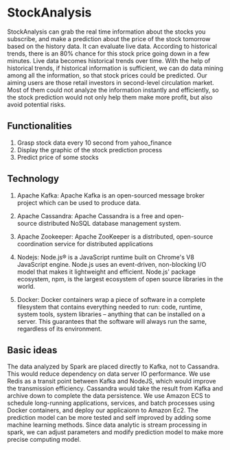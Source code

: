 # StockAnalysis
StockAnalysis can grab the real time information about the stocks you subscribe, and make a prediction about the price of the stock tomorrow based on the history data. It can evaluate live data. According to historical trends, there is an 80% chance for this stock price going down in a few minutes. Live data becomes historical trends over time. With the help of historical trends, if historical information is sufficient, we can do data mining among all the information, so that stock prices could be predicted.
Our aiming users are those retail investors in second-level circulation market. Most of them could not analyze the information instantly and efficiently, so the stock prediction would not only help them make more profit, but also avoid potential risks. 

## Functionalities
1. Grasp stock data every 10 second from yahoo_finance
2. Display the graphic of the stock prediction process 
3. Predict price of some stocks

## Technology
1. Apache Kafka:
Apache Kafka is an open-sourced message broker project which can be used to produce data.

2. Apache Cassandra:
Apache Cassandra is a free and open-source distributed NoSQL database management system. 

3. Apache Zookeeper:
Apache ZooKeeper is a distributed, open-source coordination service for distributed applications 

4. Nodejs:
Node.js® is a JavaScript runtime built on Chrome's V8 JavaScript engine. Node.js uses an event-driven, non-blocking I/O model that makes it lightweight and efficient. Node.js' package ecosystem, npm, is the largest ecosystem of open source libraries in the world.

5. Docker:
Docker containers wrap a piece of software in a complete filesystem that contains everything needed to run: code, runtime, system tools, system libraries – anything that can be installed on a server. This guarantees that the software will always run the same, regardless of its environment.

## Basic ideas
The data analyzed by Spark are placed directly to Kafka, not to Cassandra. This would reduce dependency on data server IO performance. We use Redis as a transit point between Kafka and NodeJS, which would improve the transmission efficiency. Cassandra would take the result from Kafka and archive down to complete the data persistence.
We use Amazon ECS to schedule long-running applications, services, and batch processes using Docker containers, and deploy our applicaionn to Amazon Ec2.
The prediction model can be more tested and self improved by adding some machine learning methods. Since data analytic is stream processing in spark, we can adjust parameters and modify prediction model to make more precise computing model. 



